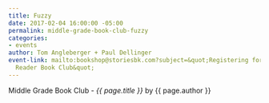 ```yaml
---
title: Fuzzy
date: 2017-02-04 16:00:00 -05:00
permalink: middle-grade-book-club-fuzzy
categories:
- events
author: Tom Angleberger + Paul Dellinger
event-link: mailto:bookshop@storiesbk.com?subject=&quot;Registering for 2/4 Middle
  Reader Book Club&quot;
---
```


Middle Grade Book Club - *{{ page.title }}* by {{ page.author }}
